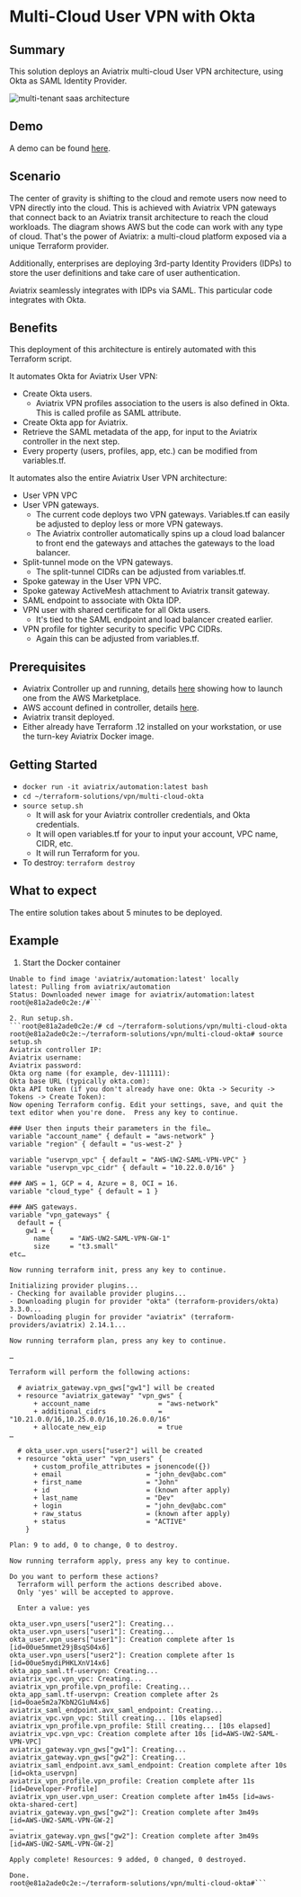 # Multi-Cloud User VPN with Okta

## Summary
This solution deploys an Aviatrix multi-cloud User VPN architecture, using Okta as SAML Identity Provider. 

<img alt="multi-tenant saas architecture" src="https://github.com/AviatrixSystems/terraform-solutions/raw/master/solutions/img/okta-user-vpn.png">

## Demo
A demo can be found [here](https://youtu.be/DXdCYoC74sA).

## Scenario
The center of gravity is shifting to the cloud and remote users now need to VPN directly into the cloud.  This is achieved with Aviatrix VPN gateways that connect back to an Aviatrix transit architecture to reach the cloud workloads.  The diagram shows AWS but the code can work with any type of cloud.  That's the power of Aviatrix: a multi-cloud platform exposed via a unique Terraform provider.

Additionally, enterprises are deploying 3rd-party Identity Providers (IDPs) to store the user definitions and take care of user authentication.

Aviatrix seamlessly integrates with IDPs via SAML.  This particular code integrates with Okta.

## Benefits
This deployment of this architecture is entirely automated with this Terraform script.

It automates Okta for Aviatrix User VPN:
* Create Okta users.
  * Aviatrix VPN profiles association to the users is also defined in Okta.  This is called profile as SAML attribute.
* Create Okta app for Aviatrix.
* Retrieve the SAML metadata of the app, for input to the Aviatrix controller in the next step.
* Every property (users, profiles, app, etc.) can be modified from variables.tf.

It automates also the entire Aviatrix User VPN architecture:
* User VPN VPC
* User VPN gateways.
  * The current code deploys two VPN gateways.  Variables.tf can easily be adjusted to deploy less or more VPN gateways.
  * The Aviatrix controller automatically spins up a cloud load balancer to front end the gateways and attaches the gateways to the load balancer.
* Split-tunnel mode on the VPN gateways.
  * The split-tunnel CIDRs can be adjusted from variables.tf.
* Spoke gateway in the User VPN VPC.
* Spoke gateway ActiveMesh attachment to Aviatrix transit gateway.
* SAML endpoint to associate with Okta IDP.
* VPN user with shared certificate for all Okta users.
  * It's tied to the SAML endpoint and load balancer created earlier.
* VPN profile for tighter security to specific VPC CIDRs.
  * Again this can be adjusted from variables.tf.

## Prerequisites
* Aviatrix Controller up and running, details [here](https://docs.aviatrix.com/StartUpGuides/aviatrix-cloud-controller-startup-guide.html) showing how to launch one from the AWS Marketplace.
* AWS account defined in controller, details [here](https://docs.aviatrix.com/StartUpGuides/aviatrix-cloud-controller-startup-guide.html#select-aws).
* Aviatrix transit deployed.
* Either already have Terraform .12 installed on your workstation, or use the turn-key Aviatrix Docker image.

## Getting Started
* ```docker run -it aviatrix/automation:latest bash```
* ```cd ~/terraform-solutions/vpn/multi-cloud-okta```
* ```source setup.sh```
  * It will ask for your Aviatrix controller credentials, and Okta credentials.
  * It will open variables.tf for your to input your account, VPC name, CIDR, etc.
  * It will run Terraform for you.
* To destroy: ```terraform destroy```

## What to expect
The entire solution takes about 5 minutes to be deployed.

## Example
1. Start the Docker container
```[root@ip-10-50-125-136 ~]# docker run -it aviatrix/automation:latest bash
Unable to find image 'aviatrix/automation:latest' locally
latest: Pulling from aviatrix/automation
Status: Downloaded newer image for aviatrix/automation:latest
root@e81a2ade0c2e:/#```
 
2. Run setup.sh.
```root@e81a2ade0c2e:/# cd ~/terraform-solutions/vpn/multi-cloud-okta
root@e81a2ade0c2e:~/terraform-solutions/vpn/multi-cloud-okta# source setup.sh
Aviatrix controller IP: 
Aviatrix username: 
Aviatrix password:
Okta org name (for example, dev-111111): 
Okta base URL (typically okta.com): 
Okta API token (if you don't already have one: Okta -> Security -> Tokens -> Create Token):
Now opening Terraform config. Edit your settings, save, and quit the text editor when you're done.  Press any key to continue.
 
### User then inputs their parameters in the file…
variable "account_name" { default = "aws-network" }
variable "region" { default = "us-west-2" }
 
variable "uservpn_vpc" { default = "AWS-UW2-SAML-VPN-VPC" }
variable "uservpn_vpc_cidr" { default = "10.22.0.0/16" }
 
### AWS = 1, GCP = 4, Azure = 8, OCI = 16.
variable "cloud_type" { default = 1 }
 
### AWS gateways.
variable "vpn_gateways" {
  default = {
    gw1 = {
      name     = "AWS-UW2-SAML-VPN-GW-1"
      size     = "t3.small"
etc…
 
Now running terraform init, press any key to continue.
 
Initializing provider plugins...
- Checking for available provider plugins...
- Downloading plugin for provider "okta" (terraform-providers/okta) 3.3.0...
- Downloading plugin for provider "aviatrix" (terraform-providers/aviatrix) 2.14.1...
 
Now running terraform plan, press any key to continue.
 
…
 
Terraform will perform the following actions:
 
  # aviatrix_gateway.vpn_gws["gw1"] will be created
  + resource "aviatrix_gateway" "vpn_gws" {
      + account_name                 = "aws-network"
      + additional_cidrs             = "10.21.0.0/16,10.25.0.0/16,10.26.0.0/16"
      + allocate_new_eip             = true
…
 
  # okta_user.vpn_users["user2"] will be created
  + resource "okta_user" "vpn_users" {
      + custom_profile_attributes = jsonencode({})
      + email                     = "john_dev@abc.com"
      + first_name                = "John"
      + id                        = (known after apply)
      + last_name                 = "Dev"
      + login                     = "john_dev@abc.com"
      + raw_status                = (known after apply)
      + status                    = "ACTIVE"
    }
 
Plan: 9 to add, 0 to change, 0 to destroy.
 
Now running terraform apply, press any key to continue.
 
Do you want to perform these actions?
  Terraform will perform the actions described above.
  Only 'yes' will be accepted to approve.
 
  Enter a value: yes
 
okta_user.vpn_users["user2"]: Creating...
okta_user.vpn_users["user1"]: Creating...
okta_user.vpn_users["user1"]: Creation complete after 1s [id=00ue5mmet29jBsqS04x6]
okta_user.vpn_users["user2"]: Creation complete after 1s [id=00ue5mydiPHKLXnV14x6]
okta_app_saml.tf-uservpn: Creating...
aviatrix_vpc.vpn_vpc: Creating...
aviatrix_vpn_profile.vpn_profile: Creating...
okta_app_saml.tf-uservpn: Creation complete after 2s [id=0oae5m2a7KbN2G1uN4x6]
aviatrix_saml_endpoint.avx_saml_endpoint: Creating...
aviatrix_vpc.vpn_vpc: Still creating... [10s elapsed]
aviatrix_vpn_profile.vpn_profile: Still creating... [10s elapsed]
aviatrix_vpc.vpn_vpc: Creation complete after 10s [id=AWS-UW2-SAML-VPN-VPC]
aviatrix_gateway.vpn_gws["gw1"]: Creating...
aviatrix_gateway.vpn_gws["gw2"]: Creating...
aviatrix_saml_endpoint.avx_saml_endpoint: Creation complete after 10s [id=okta_uservpn]
aviatrix_vpn_profile.vpn_profile: Creation complete after 11s [id=Developer-Profile]
aviatrix_vpn_user.vpn_user: Creation complete after 1m45s [id=aws-okta-shared-cert]
aviatrix_gateway.vpn_gws["gw2"]: Creation complete after 3m49s [id=AWS-UW2-SAML-VPN-GW-2]
…
aviatrix_gateway.vpn_gws["gw2"]: Creation complete after 3m49s [id=AWS-UW2-SAML-VPN-GW-2]
 
Apply complete! Resources: 9 added, 0 changed, 0 destroyed.
 
Done.
root@e81a2ade0c2e:~/terraform-solutions/vpn/multi-cloud-okta#```
